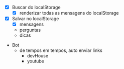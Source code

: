 * [x] Buscar do localStorage
  * [x] renderizar todas as mensagens do localStorage
* [x] Salvar no localStorage
  * [x] mensagens
  * perguntas
  * dicas
* Bot
  * de tempos em tempos, auto enviar links
    * devHouse
    * youtube